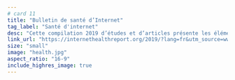 ```yaml
---
# card 11
title: "Bulletin de santé d’Internet"
tag_label: "Santé d'internet"
desc: "Cette compilation 2019 d’études et d’articles présente les éléments clés au développement d’un Internet plus sain."
link_url: "https://internethealthreport.org/2019/?lang=fr&utm_source=www.mozilla.org&utm_medium=referral&utm_campaign=homepage-de&utm_content=card"
size: "small"
image: "health.jpg"
aspect_ratio: "16-9"
include_highres_image: true
---
```

